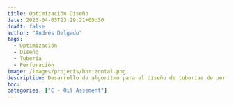 ```yaml
---
title: Optimización Diseño
date: 2023-04-03T23:29:21+05:30
draft: false
author: "Andrés Delgado"
tags:
  - Optimización
  - Diseño
  - Tubería
  - Perforación
image: /images/projects/horizontal.png
description: Desarrollo de algoritmo para el diseño de tuberías de perforación en pozos horizontales
toc:
categories: ["C - Oil Assement"]
---
```

